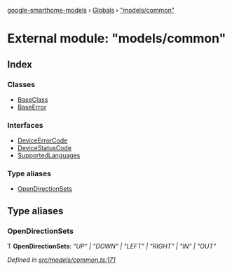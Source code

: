 [google-smarthome-models](../README.md) › [Globals](../globals.md) › ["models/common"](_models_common_.md)

# External module: "models/common"

## Index

### Classes

* [BaseClass](../classes/_models_common_.baseclass.md)
* [BaseError](../classes/_models_common_.baseerror.md)

### Interfaces

* [DeviceErrorCode](../interfaces/_models_common_.deviceerrorcode.md)
* [DeviceStatusCode](../interfaces/_models_common_.devicestatuscode.md)
* [SupportedLanguages](../interfaces/_models_common_.supportedlanguages.md)

### Type aliases

* [OpenDirectionSets](_models_common_.md#opendirectionsets)

## Type aliases

###  OpenDirectionSets

Ƭ **OpenDirectionSets**: *"UP" | "DOWN" | "LEFT" | "RIGHT" | "IN" | "OUT"*

*Defined in [src/models/common.ts:171](https://github.com/galactic1969/google-smarthome-models/blob/633871f/src/models/common.ts#L171)*
